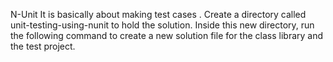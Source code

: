 N-Unit It is basically about making test cases .
Create a directory called unit-testing-using-nunit to hold the solution.
Inside this new directory, run the following command to create a new solution file for the class library and the test project.
